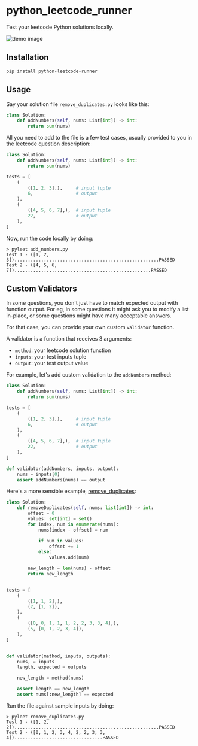# python_leetcode_runner

Test your leetcode Python solutions locally.

![demo image](https://user-images.githubusercontent.com/43412083/107687412-752ddc00-6ccc-11eb-85cc-e4e76e13f06a.png)

## Installation

```console
pip install python-leetcode-runner
```

## Usage

Say your solution file `remove_duplicates.py` looks like this:

```python
class Solution:
    def addNumbers(self, nums: List[int]) -> int:
        return sum(nums)
```

All you need to add to the file is a few test cases, usually provided to you in the leetcode question description:

```python
class Solution:
    def addNumbers(self, nums: List[int]) -> int:
        return sum(nums)

tests = [
    (
        ([1, 2, 3],),     # input tuple
        6,                # output
    ),
    (
        ([4, 5, 6, 7],),  # input tuple
        22,               # output
    ),
]
```

Now, run the code locally by doing:

```console
> pyleet add_numbers.py
Test 1 - ([1, 2, 3])......................................................PASSED
Test 2 - ([4, 5, 6, 7])...................................................PASSED
```

## Custom Validators

In some questions, you don't just have to match expected output with function output. For eg, in some questions it might ask you to modify a list in-place, or some questions might have many acceptable answers.

For that case, you can provide your own custom `validator` function.

A validator is a function that receives 3 arguments:

- `method`: your leetcode solution function
- `inputs`: your test inputs tuple
- `output`: your test output value

For example, let's add custom validation to the `addNumbers` method:

```python
class Solution:
    def addNumbers(self, nums: List[int]) -> int:
        return sum(nums)

tests = [
    (
        ([1, 2, 3],),     # input tuple
        6,                # output
    ),
    (
        ([4, 5, 6, 7],),  # input tuple
        22,               # output
    ),
]

def validator(addNumbers, inputs, output):
    nums = inputs[0]
    assert addNumbers(nums) == output
```

Here's a more sensible example, [remove_duplicates](https://leetcode.com/problems/remove-duplicates-from-sorted-array/):

```python
class Solution:
    def removeDuplicates(self, nums: list[int]) -> int:
        offset = 0
        values: set[int] = set()
        for index, num in enumerate(nums):
            nums[index - offset] = num

            if num in values:
                offset += 1
            else:
                values.add(num)

        new_length = len(nums) - offset
        return new_length


tests = [
    (
        ([1, 1, 2],),
        (2, [1, 2]),
    ),
    (
        ([0, 0, 1, 1, 1, 2, 2, 3, 3, 4],),
        (5, [0, 1, 2, 3, 4]),
    ),
]


def validator(method, inputs, outputs):
    nums, = inputs
    length, expected = outputs

    new_length = method(nums)

    assert length == new_length
    assert nums[:new_length] == expected
```

Run the file against sample inputs by doing:

```console
> pyleet remove_duplicates.py
Test 1 - ([1, 2, 2])......................................................PASSED
Test 2 - ([0, 1, 2, 3, 4, 2, 2, 3, 3, 4]).................................PASSED
```
